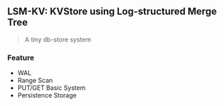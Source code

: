 ## LSM-KV: KVStore using Log-structured Merge Tree

> A tiny db-store system

### Feature

- WAL
- Range Scan
- PUT/GET Basic System
- Persistence Storage



